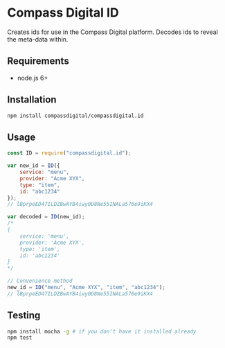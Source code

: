 # Compass Digital ID

Creates ids for use in the Compass Digital platform. Decodes ids to reveal the meta-data within.

## Requirements
- node.js 6+

## Installation
```sh
npm install compassdigital/compassdigital.id
```

## Usage

```js
const ID = require("compassdigital.id");

var new_id = ID({
    service: "menu",
    provider: "Acme XYX",
    type: "item",
    id: "abc1234"
});
// lBprpeED47ILDZBwAYB4iwy0D8Ne55INALa576e9iKX4

var decoded = ID(new_id);
/*
{ 
    service: 'menu',
    provider: 'Acme XYX',
    type: 'item',
    id: 'abc1234' 
}
*/

// Convenience method
new_id = ID("menu", "Acme XYX", "item", "abc1234");
// lBprpeED47ILDZBwAYB4iwy0D8Ne55INALa576e9iKX4

```

## Testing

```sh
npm install mocha -g # if you don't have it installed already
npm test
```
